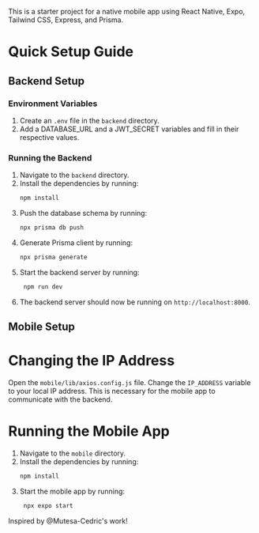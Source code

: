 This is a starter project for a native mobile app using React Native, Expo, Tailwind CSS, Express, and Prisma.

# Quick Setup Guide
## Backend Setup

### Environment Variables
1. Create an `.env` file in the `backend` directory.
2. Add a DATABASE_URL and a JWT_SECRET variables and fill in their respective values.

### Running the Backend
1. Navigate to the `backend` directory.
2. Install the dependencies by running:
   ```sh
   npm install
   ```
3. Push the database schema by running:
   ```sh
   npx prisma db push
   ```
4. Generate Prisma client by running:
   ```sh
   npx prisma generate
   ```
5. Start the backend server by running:
   ```sh
    npm run dev
    ```
6. The backend server should now be running on `http://localhost:8000`.

## Mobile Setup

# Changing the IP Address
Open the `mobile/lib/axios.config.js` file.
Change the `IP_ADDRESS` variable to your local IP address. This is necessary for the mobile app to communicate with the backend.

# Running the Mobile App
1. Navigate to the `mobile` directory.
2. Install the dependencies by running:
   ```sh
   npm install
   ```
3. Start the mobile app by running:
   ```sh
    npx expo start
    ```

Inspired by @Mutesa-Cedric's work!
